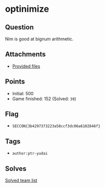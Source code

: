# optinimize
## Question
Nim is good at bignum arithmetic.  



## Attachments
- [Provided files](files/)

## Points
- Initial: 500
- Game finished: 152 (Solved: `39`)

## Flag
- `SECCON{3b4297373223a58ccf3dc06a6102846f}`

## Tags
- `author:ptr-yudai`

## Solves
[Solved team list](./solves.md)